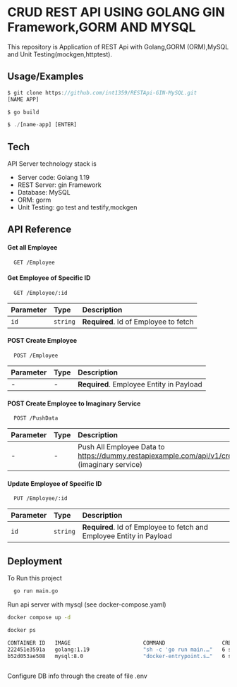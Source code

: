 
# CRUD REST API USING GOLANG GIN Framework,GORM AND MYSQL

This repository is Application of REST Api with Golang,GORM (ORM),MySQL and Unit Testing(mockgen,httptest).


## Usage/Examples

```javascript
$ git clone https://github.com/int1359/RESTApi-GIN-MySQL.git
[NAME APP]

$ go build

$ ./[name-app] [ENTER]
```


## Tech

API Server technology stack is

* Server code: Golang 1.19
* REST Server: gin Framework
* Database: MySQL
* ORM: gorm 
* Unit Testing: go test and testify,mockgen

## API Reference

#### Get all Employee

```http
  GET /Employee
```

#### Get Employee of Specific ID

```http
  GET /Employee/:id
```

| Parameter | Type     | Description                       |
| :-------- | :------- | :-------------------------------- |
| `id`      | `string` | **Required**. Id of Employee to fetch |

#### POST Create Employee

```http
  POST /Employee
```

| Parameter | Type     | Description                       |
| :-------- | :------- | :-------------------------------- |
| -   | - | **Required**. Employee Entity in Payload |


#### POST Create Employee to  Imaginary Service

```http
  POST /PushData
```

| Parameter | Type     | Description                       |
| :-------- | :------- | :-------------------------------- |
|      -   |      -    |  Push All Employee Data to https://dummy.restapiexample.com/api/v1/create (imaginary service) |


#### Update Employee of Specific ID

```http
  PUT /Employee/:id
```

| Parameter | Type     | Description                       |
| :-------- | :------- | :-------------------------------- |
| `id`      | `string` | **Required**. Id of Employee to fetch and Employee Entity in Payload |


## Deployment

To Run this project

```bash
  go run main.go
```
Run api server with mysql (see docker-compose.yaml)

```bash
docker compose up -d

docker ps

CONTAINER ID   IMAGE                       COMMAND                  CREATED         STATUS         PORTS                                       NAMES
222451e3591a   golang:1.19                 "sh -c 'go run main.…"   6 seconds ago   Up 4 seconds   0.0.0.0:8080->8080/tcp, :::8080->8080/tcp   restapi-gin-mysql-app-1
b52d053ae508   mysql:8.0                   "docker-entrypoint.s…"   6 seconds ago   Up 4 seconds   3306/tcp, 33060/tcp                         restapi-gin-mysql-mysql-1
  
```

Configure DB info through the create of file .env
